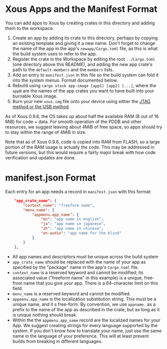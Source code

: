 # Xous Apps and the Manifest Format

You can add apps to Xous by creating crates in this directory and adding them to the workspace.

1. Create an app by adding its crate to this directory, perhaps by copying an existing template and giving it a new name. Don't forget to change the name of the app in the app's `newapp/Cargo.toml` file, as this is what the build system uses to refer to the app.
2. Register the crate in the Workspace by editing the root `../Cargo.toml` (one directory above this README), and adding the new app crate's path to the `default-members` and the `members` lists.
3. Add an entry to `manifest.json` in this file so the build system can fold it into the system menus. Format documented below.
4. Rebuild using `cargo xtask app-image [app1] [app2] [...]`, where the `appN` are the names of the app crates you want to have built into your burnable Xous image.
5. Burn your new `xous.img` file onto your device using either the [JTAG method or the USB method](https://github.com/betrusted-io/betrusted-wiki/wiki/Updating-Your-Device).

As of Xous 0.9.6, the OS takes up about half the available RAM (8 out of 16 MiB) for code + data. For smooth operation of the PDDB and other resources, we suggest leaving about 4MiB of free space, so apps should try to stay within the range of 4MiB in size.

Note that as of Xous 0.9.6, code is copied into RAM from FLASH, so a large portion of the RAM usage is actually the code. This may be addressed in future versions, but this would require a fairly major break with how code verification and updates are done.

# manifest.json Format

Each entry for an app needs a record in `manifest.json` with this format:

```json
    "app_crate_name": {
        "context_name": "freeform name",
        "menu_name": {
            "appmenu.app_name": {
                "en": "app name in english",
                "ja": "app name in japanese",
                "zh": "app name in chinese",
                "en-audio": "app name for the blind"
            }
        }
    },
```

- All app names and descriptors must be unique across the build system
- `app_crate_name` should be replaced with the name of your app as specified by the "package" name in the app's `Cargo.toml` file.
- `context_name` is a reserved keyword and cannot be modified; its associated value ("freeform name" in this example) is a unique, free-from name that you give your app. There is a 64-character limit on this field.
- `menu_name` is a reserved keyword and cannot be modified.
- `appmenu.app_name` is the localization substitution string. This must be a unique name, and it s free-form. By convention, we use `appname.` as a prefix to the name of the app as described in the crate, but as long as it is unique nothing should break.
- Within the the `appmenu.app_name` record are the localized names for your App. We suggest creating strings for every language supported by the system. If you don't know how to translate your name, just use the same name in the language of your preference. This will at least prevent builds from breaking in different languages.
